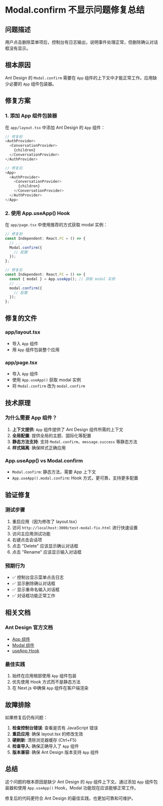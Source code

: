 # Modal.confirm 不显示问题修复总结

## 问题描述
用户点击删除菜单项后，控制台有日志输出，说明事件处理正常，但删除确认对话框没有显示。

## 根本原因
Ant Design 的 `Modal.confirm` 需要在 `App` 组件的上下文中才能正常工作。应用缺少必要的 `App` 组件包装器。

## 修复方案

### 1. 添加 App 组件包装器
在 `app/layout.tsx` 中添加 Ant Design 的 `App` 组件：

```typescript
// 修复前
<AuthProvider>
  <ConversationProvider>
    {children}
  </ConversationProvider>
</AuthProvider>

// 修复后
<App>
  <AuthProvider>
    <ConversationProvider>
      {children}
    </ConversationProvider>
  </AuthProvider>
</App>
```

### 2. 使用 App.useApp() Hook
在 `app/page.tsx` 中使用推荐的方式获取 modal 实例：

```typescript
// 修复前
const Independent: React.FC = () => {
  // ...
  Modal.confirm({
    // 配置
  });
};

// 修复后
const Independent: React.FC = () => {
  const { modal } = App.useApp(); // 获取 modal 实例
  // ...
  modal.confirm({
    // 配置
  });
};
```

## 修复的文件

### app/layout.tsx
- 导入 `App` 组件
- 用 `App` 组件包装整个应用

### app/page.tsx
- 导入 `App` 组件
- 使用 `App.useApp()` 获取 modal 实例
- 将 `Modal.confirm` 改为 `modal.confirm`

## 技术原理

### 为什么需要 App 组件？
1. **上下文提供**: `App` 组件提供了 Ant Design 组件所需的上下文
2. **全局配置**: 提供全局的主题、国际化等配置
3. **静态方法支持**: 支持 `Modal.confirm`、`message.success` 等静态方法
4. **样式隔离**: 确保样式正确应用

### App.useApp() vs Modal.confirm
- `Modal.confirm`: 静态方法，需要 App 上下文
- `App.useApp().modal.confirm`: Hook 方式，更可靠，支持更多配置

## 验证修复

### 测试步骤
1. 重启应用（因为修改了 layout.tsx）
2. 访问 `http://localhost:3000/test-modal-fix.html` 进行快速设置
3. 访问主应用测试功能
4. 右键点击会话项
5. 点击 "Delete" 应该显示确认对话框
6. 点击 "Rename" 应该显示输入对话框

### 预期行为
- ✅ 控制台显示菜单点击日志
- ✅ 显示删除确认对话框
- ✅ 显示重命名输入对话框
- ✅ 对话框功能正常工作

## 相关文档

### Ant Design 官方文档
- [App 组件](https://ant.design/components/app)
- [Modal 组件](https://ant.design/components/modal)
- [useApp Hook](https://ant.design/components/app#useapp)

### 最佳实践
1. 始终在应用根部使用 `App` 组件包装
2. 优先使用 Hook 方式而不是静态方法
3. 在 Next.js 中确保 `App` 组件在客户端渲染

## 故障排除

如果修复后仍有问题：

1. **检查控制台错误**: 查看是否有 JavaScript 错误
2. **重启应用**: 确保 layout.tsx 的修改生效
3. **硬刷新**: 清除浏览器缓存 (Ctrl+F5)
4. **检查导入**: 确保正确导入了 `App` 组件
5. **版本兼容**: 确保 Ant Design 版本支持 `App` 组件

## 总结

这个问题的根本原因是缺少 Ant Design 的 `App` 组件上下文。通过添加 `App` 组件包装器和使用 `App.useApp()` Hook，Modal 功能现在应该能够正常工作。

修复后的代码更符合 Ant Design 的最佳实践，也更加可靠和可维护。